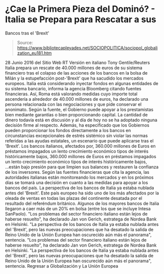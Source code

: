 # ¿Cae la Primera Pieza del Dominó? - Italia se Prepara para Rescatar a sus 
Bancos tras el 'Brexit'

> Source: https://www.bibliotecapleyades.net/SOCIOPOLITICA/sociopol_globalization_eu181.htm

28 Junio 2016
del Sitio Web RT
Versión en italiano
Tony Gentile/Reuters
Italia prepara un rescate
de 40.000 millones de euros de su sistema financiero
tras el colapso de las acciones de los bancos
en la bolsa de Milán
y la estupefacción post-'Brexit'
que ha sacudido los mercados europeos.
Italia está considerando inyectar fondos en algunas entidades de su sistema bancario, informa la agencia Bloomberg citando fuentes financieras.
Así, Roma está valorando medidas cuyo importe total ascendería a alrededor de 40.000 millones de euros, ha declarado una persona relacionada con las negociaciones y que pide conservar el anonimato.
Según la fuente, el Gobierno puede apoyar a los prestamistas bien mediante garantías o bien proporcionando capital. La cantidad de dinero todavía está en discusión y al día de hoy no se ha adoptado ninguna decisión firme al respecto.
Además, ha especificado que los Gobiernos pueden proporcionar los fondos directamente a los bancos en circunstancias excepcionales de estrés sistémico sin violar las normas referidas a las ayudas estatales, un escenario que puede aplicarse tras el 'Brexit'.
Los bancos italianos, afectados por,
360.000 millones de Euros en préstamos impagados un lento crecimiento económico tipos de interés históricamente bajos,
360.000 millones de Euros en préstamos impagados
un lento crecimiento económico
tipos de interés históricamente bajos,
...están bajo presión para que limpien sus balances y restauren la confianza de los inversores.
Según las fuentes financieras que cita la agencia, las autoridades italianas están monitoreando los mercados y en los próximos días se tomará una decisión en cuanto a las medidas para apoyar a los bancos del país.
La perspectiva de los bancos de Italia
ya estaba nublada antes del 'Brexit'.
Este país europeo ha sido uno de los más afectados por la oleada de ventas en todas las plazas del continente desatada por el resultado del referéndum británico.
Algunos de los mayores bancos de Italia llegaron a caer más de un 20% en bolsa (entre los que se incluye Intesa SanPaolo).
"Los problemas del sector financiero italiano están lejos de haberse resuelto", ha declarado Jan von Gerich, estratega de Nordea Bank en Helsinki. "La perspectiva de los bancos de Italia ya estaba nublada antes del 'Brexit', pero las nuevas preocupaciones que ha desatado la salida de Reino Unido de la Unión Europea han oscurecido aún más el panorama", sentencia.
"Los problemas del sector financiero italiano están lejos de haberse resuelto", ha declarado Jan von Gerich, estratega de Nordea Bank en Helsinki.
"La perspectiva de los bancos de Italia ya estaba nublada antes del 'Brexit', pero las nuevas preocupaciones que ha desatado la salida de Reino Unido de la Unión Europea han oscurecido aún más el panorama", sentencia.
Regresar a Globalización y La Unión Europea
